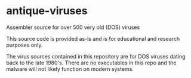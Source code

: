 # antique-viruses
Assembler source for over 500 very old (DOS) viruses

This source code is provided as-is and is for educational and research purposes only.

The virus sources contained in this repository are for DOS viruses dating back to the 
late 1980's. There are no executables in this repo and the malware will not likely
function on modern systems. 
